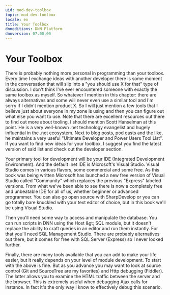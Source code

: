 ```yaml
---
uid: mod-dev-toolbox
topic: mod-dev-toolbox
locale: en
title: Your Toolbox
dnneditions: DNN Platform
dnnversion: 07.00.00
---
```


# Your Toolbox

There is probably nothing more personal in programming than your toolbox. Every time I exchange ideas with another developer there is some moment in the conversation that will slip into a &quot;you should use X for that&quot; type of discussion. I don&#39;t think I&#39;ve ever encountered someone with exactly the same toolbox as myself. So whatever I mention in this chapter: there are always alternatives and some will never even use a similar tool and I&#39;m sorry if I didn&#39;t mention product X. So I will just mention a few tools that I believe just about everyone in my zone is using and then you can figure out what else you want to use. Note that there are excellent resources out there to find out more about tooling. I should mention Scott Hanselman at this point. He is a very well-known .net technology evangelist and hugely influential in the .net ecosystem. Next to blog posts, pod casts and the like, he maintains a very useful &quot;Ultimate Developer and Power Users Tool List&quot;. If you want to find new ideas for your toolbox, I suggest you find the latest version of said list and check out the developer section.

Your primary tool for development will be your IDE (Integrated Development Environment). And the default .net IDE is Microsoft&#39;s Visual Studio. Visual Studio comes in various flavors, some commercial and some free. As this book was being written Microsoft has launched a new free version of Visual Studio called &quot;Community&quot; which replaces the previous &quot;Express&quot; labeled versions. From what we&#39;ve been able to see there is now a completely free and unbeatable IDE for all of us, whether beginner or advanced programmer. You can also go open source with SharpDevelop or you can go totally bare knuckled with your text editor of choice, but in this book we&#39;ll be using Visual Studio.

Then you&#39;ll need some way to access and manipulate the database. You can run scripts in DNN using the Host \&gt; SQL module, but it doesn&#39;t replace the ability to craft queries in an editor and run them instantly. For that you&#39;ll need SQL Management Studio. There are probably alternatives out there, but it comes for free with SQL Server (Express) so I never looked further.

Finally, there are many tools available that you can add to make your life easier, but it really depends on your level of module development. To start with the above is fine. But as you advance you may want to look at source control (Git and SourceTree are my favorites) and Http debugging (Fiddler). The latter allows you to examine the HTML traffic between the server and the browser. This is extremely useful when debugging Ajax calls for instance. In fact it&#39;s the only way I know to effectively debug this scenario.
